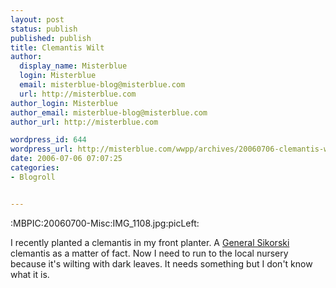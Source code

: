 ```yaml
---
layout: post
status: publish
published: publish
title: Clemantis Wilt
author:
  display_name: Misterblue
  login: Misterblue
  email: misterblue-blog@misterblue.com
  url: http://misterblue.com
author_login: Misterblue
author_email: misterblue-blog@misterblue.com
author_url: http://misterblue.com

wordpress_id: 644
wordpress_url: http://misterblue.com/wwpp/archives/20060706-clemantis-wilt
date: 2006-07-06 07:07:25
categories:
- Blogroll


---
```

<p>:MBPIC:20060700-Misc:IMG_1108.jpg:picLeft:</p>
<p>I recently planted a clemantis in my front planter. A <a href="http://www.mobot.org/gardeninghelp/plantfinder/Plant.asp?code=J810">General Sikorski</a> clemantis as a matter of fact. Now I need to run to the local nursery because it's wilting with dark leaves. It needs something but I don't know what it is.
</p>

